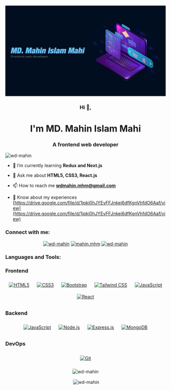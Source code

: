 ![logo](https://github.com/md-mahin-islam-mahi/md-mahin-islam-mahi/blob/main/github-01.jpg)

<h3 align="center">Hi 👋,</h3>
<h1 align="center">I'm MD. Mahin Islam Mahi</h1>
<h3 align="center">A frontend web developer</h3>

<p align="left"> <img src="https://komarev.com/ghpvc/?username=wd-mahin&label=Profile%20views&color=0e75b6&style=flat" alt="wd-mahin" /> </p>

- 🌱 I’m currently learning **Redux and Next.js**

- 💬 Ask me about **HTML5, CSS3, React.js**

- 📫 How to reach me **wdmahin.mhm@gmail.com**

- 📄 Know about my experiences [https://drive.google.com/file/d/1jpki0hJYEvFFJnkei6dfKgnVhfdO6Aaf/view](https://drive.google.com/file/d/1jpki0hJYEvFFJnkei6dfKgnVhfdO6Aaf/view)

<h3 align="left">Connect with me:</h3>
<p align="center">
<a href="https://linkedin.com/in/wd-mahin" target="blank"><img align="center" src="https://raw.githubusercontent.com/rahuldkjain/github-profile-readme-generator/master/src/images/icons/Social/linked-in-alt.svg" alt="wd-mahin" height="30" width="40" /></a>
<a href="https://fb.com/mahin.mhm" target="blank"><img align="center" src="https://raw.githubusercontent.com/rahuldkjain/github-profile-readme-generator/master/src/images/icons/Social/facebook.svg" alt="mahin.mhm" height="30" width="40" /></a>
<a href="https://instagram.com/wd-mahin" target="blank"><img align="center" src="https://raw.githubusercontent.com/rahuldkjain/github-profile-readme-generator/master/src/images/icons/Social/instagram.svg" alt="wd-mahin" height="30" width="40" /></a>
</p>

<h3 align="left">Languages and Tools:</h3>

### Frontend
<div align="center">  
<a href="https://en.wikipedia.org/wiki/HTML5" target="_blank"><img style="margin: 10px" src="https://profilinator.rishav.dev/skills-assets/html5-original-wordmark.svg" alt="HTML5" height="50" /></a>  
<a href="https://www.w3schools.com/css/" target="_blank"><img style="margin: 10px" src="https://profilinator.rishav.dev/skills-assets/css3-original-wordmark.svg" alt="CSS3" height="50" /></a>  
<a href="https://getbootstrap.com/docs/3.4/javascript/" target="_blank"><img style="margin: 10px" src="https://profilinator.rishav.dev/skills-assets/bootstrap-plain.svg" alt="Bootstrap" height="50" /></a>  
<a href="https://www.tailwindcss.com/" target="_blank"><img style="margin: 10px" src="https://profilinator.rishav.dev/skills-assets/tailwindcss.svg" alt="Tailwind CSS" height="50" /></a>  
<a href="https://www.javascript.com/" target="_blank"><img style="margin: 10px" src="https://profilinator.rishav.dev/skills-assets/javascript-original.svg" alt="JavaScript" height="50" /></a>  
<a href="https://reactjs.org/" target="_blank"><img style="margin: 10px" src="https://profilinator.rishav.dev/skills-assets/react-original-wordmark.svg" alt="React" height="50" /></a>  
</div>

</td><td valign="top" width="33%">



### Backend  
<div align="center">  
<a href="https://www.javascript.com/" target="_blank"><img style="margin: 10px" src="https://profilinator.rishav.dev/skills-assets/javascript-original.svg" alt="JavaScript" height="50" /></a>  
<a href="https://nodejs.org/" target="_blank"><img style="margin: 10px" src="https://profilinator.rishav.dev/skills-assets/nodejs-original-wordmark.svg" alt="Node.js" height="50" /></a>  
<a href="https://expressjs.com/" target="_blank"><img style="margin: 10px" src="https://profilinator.rishav.dev/skills-assets/express-original-wordmark.svg" alt="Express.js" height="50" /></a>  
<a href="https://www.mongodb.com/" target="_blank"><img style="margin: 10px" src="https://profilinator.rishav.dev/skills-assets/mongodb-original-wordmark.svg" alt="MongoDB" height="50" /></a>  
</div>

</td><td valign="top" width="33%">



### DevOps  
<div align="center">  
<a href="https://github.com/" target="_blank"><img style="margin: 10px" src="https://profilinator.rishav.dev/skills-assets/git-scm-icon.svg" alt="Git" height="50" /></a>  
</div>

<p align="center"><img align="center" src="https://github-readme-stats.vercel.app/api/top-langs?username=md-mahin-islam-mahi&show_icons=true&locale=en&layout=compact" alt="wd-mahin" /></p>

<p align="center">&nbsp;<img align="center" src="https://github-readme-stats.vercel.app/api?username=md-mahin-islam-mahi&show_icons=true&locale=en" alt="wd-mahin" /></p>
